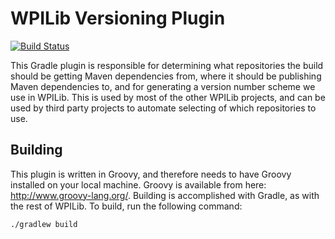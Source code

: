 # WPILib Versioning Plugin

[![Build Status](https://travis-ci.org/wpilibsuite/wpilib-version-plugin.svg?branch=master)](https://travis-ci.org/wpilibsuite/wpilib-version-plugin)

This Gradle plugin is responsible for determining what repositories the build should be getting Maven dependencies from, where it should be publishing Maven dependencies to, and for generating a version number scheme we use in WPILib. This is used by most of the other WPILib projects, and can be used by third party projects to automate selecting of which repositories to use.

## Building

This plugin is written in Groovy, and therefore needs to have Groovy installed on your local machine. Groovy is available from here: http://www.groovy-lang.org/. Building is accomplished with Gradle, as with the rest of WPILib. To build, run the following command:

```bash
./gradlew build
```

